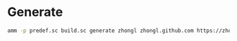 # Generate

```sh
amm -p predef.sc build.sc generate zhongl zhongl.github.com https://zhongl.github.io/ 
```